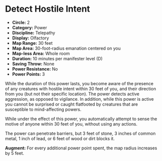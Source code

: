 # Detect Hostile Intent

- **Circle:** 2
- **Category:** Power
- **Discipline:** Telepathy
- **Display:** Olfactory
- **Map Range:** 30 feet
- **Map Area:** 30-foot-radius emanation centered on you
- **Map-less Area:** Whole room
- **Duration:** 10 minutes per manifester level (D)
- **Saving Throw:** None
- **Power Resistance:** No
- **Power Points:** 3

While the duration of this power lasts, you become aware of the presence of any creatures with hostile intent within 30 feet of you, and their direction from you (but not their specific location). The power detects active aggression, as opposed to vigilance. In addition, while this power is active you cannot be surprised or caught flatfooted by creatures that are susceptible to mind-affecting powers.

While under the effect of this power, you automatically attempt to sense the motive of anyone within 30 feet of you, without using any actions.

The power can penetrate barriers, but 3 feet of stone, 3 inches of common metal, 1 inch of lead, or 6 feet of wood or dirt blocks it.

**Augment:** For every additional power point spent, the map radius increases by 5 feet.
